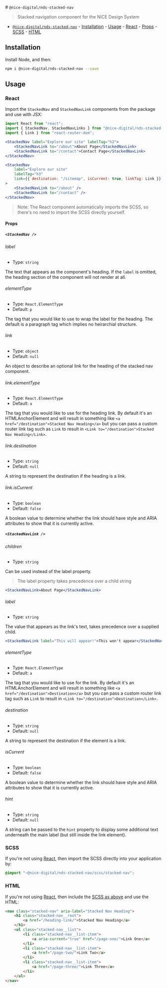 ﻿﻿# `@nice-digital/nds-stacked-nav`

> Stacked navigation component for the NICE Design System

- [`@nice-digital/nds-stacked-nav`](#nice-digitalstackednav) - [Installation](#installation) - [Usage](#usage) - [React](#react) - [Props](#props) - [SCSS](#scss) - [HTML](#html)

## Installation

Install Node, and then:

```sh
npm i @nice-digital/nds-stacked-nav --save
```

## Usage

### React

Import the `StackedNav` and `StackedNavLink` components from the package and use with JSX:

```jsx
import React from "react";
import { StackedNav, StackedNavLinks } from "@nice-digital/nds-stacked-nav";
import { Link } from "react-router-dom";

<StackedNav label="Explore our site" labelTag="h2">
	<StackedNavLink to="/about">About Page</StackedNavLink>
	<StackedNavLink to="/contact">Contact Page</StackedNavLink>
</StackedNav>

<StackedNav
	label="Explore our site"
	labelTag="h3"
	link={{ destination: "/sitemap", isCurrent: true, linkTag: Link }}
>
	<StackedNavLink to="/about" />
	<StackedNavLink to="/contact" />
</StackedNav>
```

> Note: The React component automatically imports the SCSS, so there's no need to import the SCSS directly yourself.

#### Props

##### `<StackedNav />`

###### label

- Type: `string`

The text that appears as the component's heading. If the `label` is omitted, the heading section of the component will not render at all.

###### elementType

- Type: `React.ElementType`
- Default: `p`

The tag that you would like to use to wrap the label for the heading. The default is a paragraph tag which implies no heirarchial structure.

###### link

- Type: `object`
- Default: `null`

An object to describe an optional link for the heading of the stacked nav component.

###### link.elementType

- Type: `React.ElementType`
- Default: `a`

The tag that you would like to use for the heading link. By default it's an HTMLAnchorElement and will result in something like `<a href="/destination">Stacked Nav Heading</a>` but you can pass a custom router link tag such as `Link` to result in `<Link to="/destination">Stacked Nav Heading</Link>`.

###### link.destination

- Type: `string`
- Default: `null`

A string to represent the destination if the heading is a link.

###### link.isCurrent

- Type: `boolean`
- Default: `false`

A boolean value to determine whether the link should have style and ARIA attributes to show that it is currently active.

##### `<StackedNavLink />`

###### children

- Type: `string`

Can be used instead of the label property.

> The label property takes precedence over a child string

```jsx
<StackedNavLink>About Page</StackedNavLink>
```

###### label

- Type: `string`

The value that appears as the link's text, takes precedence over a supplied child.

```jsx
<StackedNavLink label="This will appear!">This won't appear</StackedNavLink>
```

###### elementType

- Type: `React.ElementType`
- Default: `a`

The tag that you would like to use for the link. By default it's an HTMLAnchorElement and will result in something like `<a href="/destination">Destination</a>` but you can pass a custom router link tag such as `Link` to result in `<Link to="/destination">Destination</Link>`.

###### destination

- Type: `string`
- Default: `null`

A string to represent the destination if the element is a link.

###### isCurrent

- Type: `boolean`
- Default: `false`

A boolean value to determine whether the link should have style and ARIA attributes to show that it is currently active.

###### hint

- Type: `string`
- Default: `null`

A string can be passed to the `hint` property to display some additional text underneath the main label (but still inside the link element).

### SCSS

If you're not using [React](#react), then import the SCSS directly into your application by:

```scss
@import "~@nice-digital/nds-stacked-nav/scss/stacked-nav";
```

### HTML

If you're not using [React](#react), then include the [SCSS as above](#scss) and use the HTML:

```html
<nav class="stacked-nav" aria-label="Stacked Nav Heading">
	<h1 class="stacked-nav__root">
		<a href="/heading-link/">Stacked Nav Heading</a>
	</h1>
	<ul class="stacked-nav__list">
		<li class="stacked-nav__list-item">
			<a aria-current="true" href="/page-one/">Link One</a>
		</li>
		<li class="stacked-nav__list-item">
			<a href="/page-two/">Link Two</a>
		</li>
		<li class="stacked-nav__list-item">
			<a href="/page-three/">Link Three</a>
		</li>
	</ul>
</nav>
```
